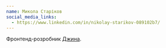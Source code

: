 ```yaml
---
name: Микола Старіков
social_media_links:
  - https://www.linkedin.com/in/nikolay-starikov-089102b7/
---
```


Фронтенд-розробник [Джина][1].

[1]: https://djinni.co/
